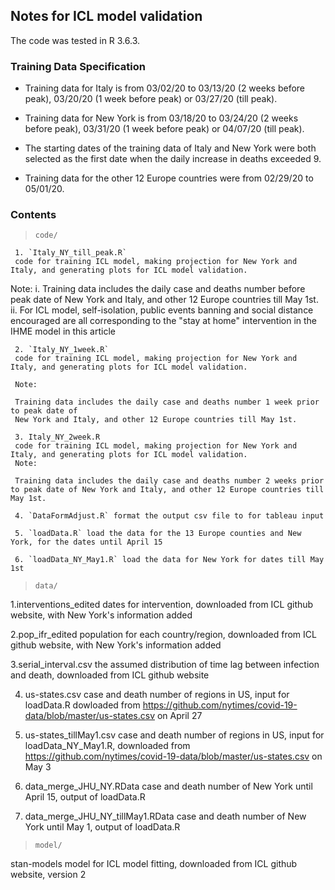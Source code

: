 ## Notes for ICL model validation

The code was tested in R 3.6.3.

### Training Data Specification

* Training data for Italy is from 03/02/20 to 03/13/20 (2 weeks before peak), 03/20/20 (1 week before peak) or 03/27/20 (till peak). 


* Training data for New York is from 03/18/20 to 03/24/20 (2 weeks before peak), 03/31/20 (1 week before peak) or 04/07/20 (till peak). 


* The starting dates of the training data of Italy and New York were both selected as the first date when the daily increase in deaths exceeded 9. 


* Training data for the other 12 Europe countries were from 02/29/20 to 05/01/20.


### Contents

> `code/`

     1. `Italy_NY_till_peak.R`  
     code for training ICL model, making projection for New York and Italy, and generating plots for ICL model validation.
      
   Note: 
     i. Training data includes the daily case and deaths number before peak date of New York and Italy, 
     and other 12 Europe countries till May 1st. 
     ii. For ICL model, self-isolation, public events banning and social distance encouraged 
     are all corresponding to the "stay at home" intervention in the IHME model in this article
      
     2. `Italy_NY_1week.R`  
     code for training ICL model, making projection for New York and Italy, and generating plots for ICL model validation.
      
     Note:
     
     Training data includes the daily case and deaths number 1 week prior to peak date of 
     New York and Italy, and other 12 Europe countries till May 1st.
      
     3. Italy_NY_2week.R
     code for training ICL model, making projection for New York and Italy, and generating plots for ICL model validation.
     Note:
     
     Training data includes the daily case and deaths number 2 weeks prior to peak date of New York and Italy, and other 12 Europe countries till May 1st.
      
     4. `DataFormAdjust.R` format the output csv file to for tableau input
      
     5. `loadData.R` load the data for the 13 Europe counties and New York, for the dates until April 15
      
     6. `loadData_NY_May1.R` load the data for New York for dates till May 1st
      

> `data/`
	
   1.interventions_edited dates for intervention, downloaded from ICL github website, with New York's information added
      
   2.pop_ifr_edited population for each country/region, downloaded from ICL github website, with New York's information added
      
   3.serial_interval.csv the assumed distribution of time lag between infection and death, downloaded from ICL github website
      
   4. us-states.csv case and death number of regions in US, input for loadData.R dowloaded from https://github.com/nytimes/covid-19-data/blob/master/us-states.csv on April 27
      
   5. us-states_tillMay1.csv case and death number of regions in US, input for loadData_NY_May1.R, downloaded from https://github.com/nytimes/covid-19-data/blob/master/us-states.csv on May 3
      
   6. data_merge_JHU_NY.RData case and death number of New York until April 15, output of loadData.R
      
   7. data_merge_JHU_NY_tillMay1.RData case and death number of New York until May 1, output of loadData.R
            
> `model/`

   stan-models model for ICL model fitting, downloaded from ICL github website, version 2
